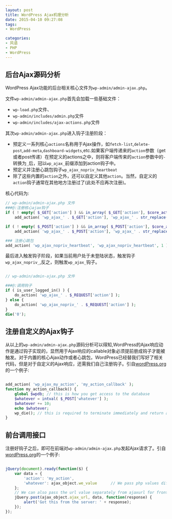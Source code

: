 ```yaml
---
layout: post
title: WordPress Ajax机理分析
date: 2015-04-10 09:27:08
tags:
- WordPress

categories:
- 风语
- PHP
- WordPress
---
```



## 后台Ajax源码分析

WordPress Ajax功能的后台相关核心文件为`wp-admin/admin-ajax.php`。

文件`wp-admin/admin-ajax.php`首先会加载一些基础文件：

* `wp-load.php`文件、
* `wp-admin/includes/admin.php`文件
* `wp-admin/includes/ajax-actions.php`文件

其次`wp-admin/admin-ajax.php`进入钩子注册阶段：

* 预定义一系列核心`actions`名称用于Ajax操作，如`fetch-list`,`delete-post`,`add-meta`,`dashboard-widgets`,etc.如果客户端传递来的`action`参数（get或者post传递）在预定义的actions之中，则将客户端传来的`action`参数中的`-`转换为`_`后，冠以`wp_ajax_`前缀添加到action钩子中。
* 预定义并注册心跳包钩子`wp_ajax_nopriv_heartbeat`
* 除了这些内置的`action`之外，还可以自定义其他`action`。当然，自定义的`action`钩子通常在其他地方注册过了(此处不应再次注册)。

核心代码为:

```PHP
// wp-admin/admin-ajax.php 文件
###@:注册核心ajax钩子
if ( ! empty( $_GET['action'] ) && in_array( $_GET['action'], $core_actions_get ) )
    add_action( 'wp_ajax_' . $_GET['action'], 'wp_ajax_' . str_replace( '-', '_', $_GET['action'] ), 1 );

if ( ! empty( $_POST['action'] ) && in_array( $_POST['action'], $core_actions_post ) )
    add_action( 'wp_ajax_' . $_POST['action'], 'wp_ajax_' . str_replace( '-', '_', $_POST['action'] ), 1 );

### 注册心跳包
add_action( 'wp_ajax_nopriv_heartbeat', 'wp_ajax_nopriv_heartbeat', 1 );

```

最后进入触发钩子阶段，如果当前用户处于未登陆状态，触发钩子`wp_ajax_nopriv_`,反之，则触发`wp_ajax_`钩子。

```PHP

// wp-admin/admin-ajax.php 文件

###@:调用钩子
if ( is_user_logged_in() ) {
    do_action( 'wp_ajax_' . $_REQUEST['action'] );
} else {
    do_action( 'wp_ajax_nopriv_' . $_REQUEST['action'] );
}
die('0');

```

## 注册自定义的Ajax钩子

从以上的`wp-admin/admin-ajax.php`源码分析可以得知,WordPress的Ajax响应动作是通过钩子实现的，显然用于Ajax响应的callable对象必须提前册成钩子才能被触发。对于内置的核心Ajax动作或者心跳包，WordPress已经替我们写好了相关代码，但是对于自定义的Ajax响应，还需我们自己注册钩子。引自[wordPress.org](http://codex.wordpress.org/AJAX_in_Plugins)的一个例子:

```PHP

add_action( 'wp_ajax_my_action', 'my_action_callback' );
function my_action_callback() {
    global $wpdb; // this is how you get access to the database
    $whatever = intval( $_POST['whatever'] );
    $whatever += 10;
    echo $whatever;
    wp_die(); // this is required to terminate immediately and return a proper response
}

```


## 前台调用接口

注册好钩子之后，即可在前端对`wp-admin/admin-ajax.php`发起Ajax请求了。引自[wordPress.org](http://codex.wordpress.org/AJAX_in_Plugins)的一个例子:

```JavaScript

jQuery(document).ready(function($) {
    var data = {
        'action': 'my_action',
        'whatever': ajax_object.we_value      // We pass php values differently!
    };
    // We can also pass the url value separately from ajaxurl for front end AJAX implementations
    jQuery.post(ajax_object.ajax_url, data, function(response) {
        alert('Got this from the server: ' + response);
    });
});

```



